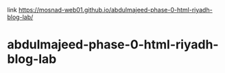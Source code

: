 link https://mosnad-web01.github.io/abdulmajeed-phase-0-html-riyadh-blog-lab/

# abdulmajeed-phase-0-html-riyadh-blog-lab
